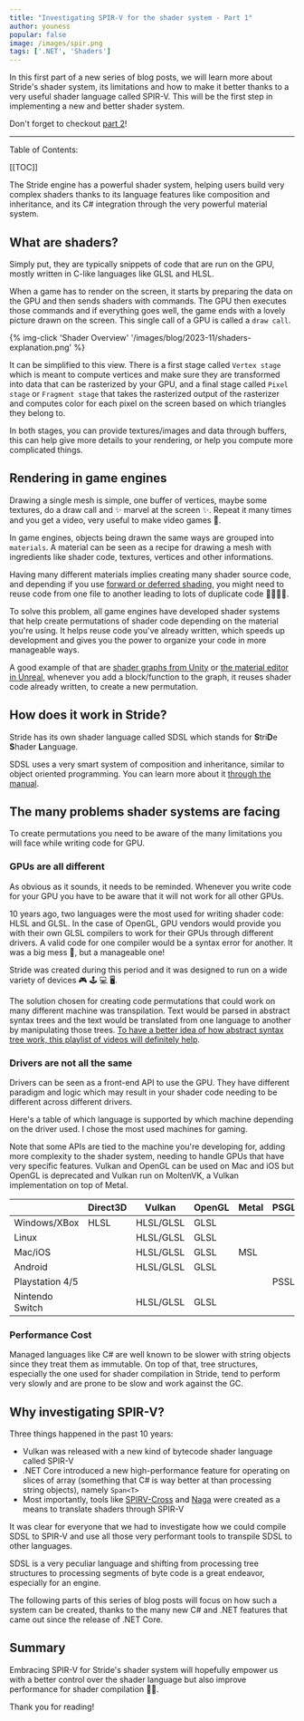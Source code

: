 ```yaml
---
title: "Investigating SPIR-V for the shader system - Part 1"
author: youness
popular: false
image: /images/spir.png
tags: ['.NET', 'Shaders']
---
```


In this first part of a new series of blog posts, we will learn more about Stride's shader system, its limitations and how to make it better thanks to a very useful shader language called SPIR-V. This will be the first step in implementing a new and better shader system.

Don't forget to checkout [part 2](/blog/investigating-spirv-for-the-shader-system-part-2/)!

---

Table of Contents:

[[TOC]]

The Stride engine has a powerful shader system, helping users build very complex shaders thanks to its language features like composition and inheritance, and its C# integration through the very powerful material system.

## What are shaders?

Simply put, they are typically snippets of code that are run on the GPU, mostly written in C-like languages like GLSL and HLSL.

When a game has to render on the screen, it starts by preparing the data on the GPU and then sends shaders with commands. The GPU then executes those commands and if everything goes well, the game ends with a lovely picture drawn on the screen. This single call of a GPU is called a `draw call`.

{% img-click 'Shader Overview' '/images/blog/2023-11/shaders-explanation.png' %}

It can be simplified to this view. There is a first stage called `Vertex stage` which is meant to compute vertices and make sure they are transformed into data that can be rasterized by your GPU, and a final stage called `Pixel stage` or `Fragment stage` that takes the rasterized output of the rasterizer and computes color for each pixel on the screen based on which triangles they belong to.

In both stages, you can provide textures/images and data through buffers, this can help give more details to your rendering, or help you compute more complicated things.

## Rendering in game engines

Drawing a single mesh is simple, one buffer of vertices, maybe some textures, do a draw call and ✨ marvel at the screen ✨. Repeat it many times and you get a video, very useful to make video games 👾.

In game engines, objects being drawn the same ways are grouped into `materials`. A material can be seen as a recipe for drawing a mesh with ingredients like shader code, textures, vertices and other informations.

Having many different materials implies creating many shader source code, and depending if you use [forward or deferred shading](https://learnopengl.com/Advanced-Lighting/Deferred-Shading), you might need to reuse code from one file to another leading to lots of duplicate code 👩‍💻👨‍💻.

To solve this problem, all game engines have developed shader systems that help create permutations of shader code depending on the material you're using. It helps reuse code you've already written, which speeds up development and gives you the power to organize your code in more manageable ways.

A good example of that are [shader graphs from Unity](https://unity.com/features/shader-graph) or [the material editor in Unreal](https://docs.unrealengine.com/5.0/en-US/unreal-engine-material-editor-ui/), whenever you add a block/function to the graph, it reuses shader code already written, to create a new permutation.

## How does it work in Stride?

Stride has its own shader language called SDSL which stands for **S**tri**D**e **S**hader **L**anguage.

SDSL uses a very smart system of composition and inheritance, similar to object oriented programming. You can learn more about it [through the manual](https://doc.stride3d.net/latest/en/manual/graphics/effects-and-shaders/index.html).

## The many problems shader systems are facing

To create permutations you need to be aware of the many limitations you will face while writing code for GPU.

### GPUs are all different

As obvious as it sounds, it needs to be reminded. Whenever you write code for your GPU you have to be aware that it will not work for all other GPUs.

10 years ago, two languages were the most used for writing shader code: HLSL and GLSL. In the case of OpenGL, GPU vendors would provide you with their own GLSL compilers to work for their GPUs through different drivers. A valid code for one compiler would be a syntax error for another. It was a big mess 💩, but a manageable one!

Stride was created during this period and it was designed to run on a wide variety of devices 🎮 🕹️ 💻 🖥️.

The solution chosen for creating code permutations that could work on many different machine was transpilation. Text would be parsed in abstract syntax trees and the text would be translated from one language to another by manipulating those trees. [To have a better idea of how abstract syntax tree work, this playlist of videos will definitely help](https://www.youtube.com/watch?v=cxNlb2GTKIc&list=PLTd6ceoshpreZuklA7RBMubSmhE0OHWh_&pp=iAQB).

### Drivers are not all the same

Drivers can be seen as a front-end API to use the GPU. They have different paradigm and logic which may result in your shader code needing to be different across different drivers.

Here's a table of which language is supported by which machine depending on the driver used. I chose the most used machines for gaming.

Note that some APIs are tied to the machine you're developing for, adding more complexity to the shader system, needing to handle GPUs that have very specific features. Vulkan and OpenGL can be used on Mac and iOS but OpenGL is deprecated and Vulkan run on MoltenVK, a Vulkan implementation on top of Metal.

<div class="table-responsive">
<table class="table table-striped table-sm">
  <thead>
  <tr>
    <th></th>
    <th>Direct3D</th>
    <th>Vulkan</th>
    <th>OpenGL</th>
    <th>Metal</th>
    <th>PSGL</th>
    <th>NVN</th>
  </tr></thead>
  <tr>
    <td>Windows/XBox</td>
    <td>HLSL</td>
    <td>HLSL/GLSL</td>
    <td>GLSL</td>
    <td></td>
    <td></td>
    <td></td>
  </tr>
  <tr>
    <td>Linux</td>
    <td></td>
    <td>HLSL/GLSL</td>
    <td>GLSL</td>
    <td></td>
    <td></td>
    <td></td>
  </tr>
  <tr>
    <td>Mac/iOS</td>
    <td></td>
    <td>HLSL/GLSL</td>
    <td>GLSL</td>
    <td>MSL</td>
    <td></td>
    <td></td>
  </tr>
  <tr>
    <td>Android</td>
    <td></td>
    <td>HLSL/GLSL</td>
    <td>GLSL</td>
    <td></td>
    <td></td>
    <td></td>
  </tr>
  <tr>
    <td>Playstation 4/5</td>
    <td></td>
    <td></td>
    <td></td>
    <td></td>
    <td>PSSL</td>
    <td></td>
  </tr>
  <tr>
    <td>Nintendo Switch</td>
    <td></td>
    <td>HLSL/GLSL</td>
    <td>GLSL</td>
    <td></td>
    <td></td>
    <td>?</td>
  </tr>
</table>
</div>

### Performance Cost

Managed languages like C# are well known to be slower with string objects since they treat them as immutable. On top of that, tree structures, especially the one used for shader compilation in Stride, tend to perform very slowly and are prone to be slow and work against the GC.

## Why investigating SPIR-V?

Three things happened in the past 10 years:

* Vulkan was released with a new kind of bytecode shader language called SPIR-V
* .NET Core introduced a new high-performance feature for operating on slices of array (something that C# is way better at than processing string objects), namely `Span<T>`
* Most importantly, tools like [SPIRV-Cross](https://github.com/KhronosGroup/SPIRV-Cross) and [Naga](https://github.com/gfx-rs/wgpu/tree/trunk/naga) were created as a means to translate shaders through SPIR-V

It was clear for everyone that we had to investigate how we could compile SDSL to SPIR-V and use all those very performant tools to transpile SDSL to other languages.

SDSL is a very peculiar language and shifting from processing tree structures to processing segments of byte code is a great endeavor, especially for an engine.

The following parts of this series of blog posts will focus on how such a system can be created, thanks to the many new C# and .NET features that came out since the release of .NET Core.

## Summary

Embracing SPIR-V for Stride's shader system will hopefully empower us with a better control over the shader language but also improve performance for shader compilation 💪💪.

Thank you for reading!
